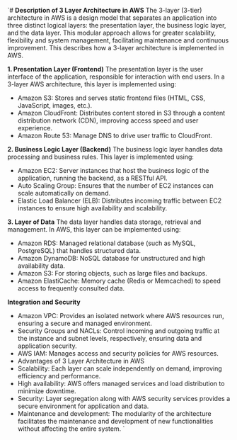 `# **Description of 3 Layer Architecture in AWS**
The 3-layer (3-tier) architecture in AWS is a design model that separates an application into three distinct logical layers: the presentation layer, the business logic layer, and the data layer. This modular approach allows for greater scalability, flexibility and system management, facilitating maintenance and continuous improvement. This describes how a 3-layer architecture is implemented in AWS.

**1. Presentation Layer (Frontend)**
The presentation layer is the user interface of the application, responsible for interaction with end users. In a 3-layer AWS architecture, this layer is implemented using:

- Amazon S3: Stores and serves static frontend files (HTML, CSS, JavaScript, images, etc.).
- Amazon CloudFront: Distributes content stored in S3 through a content distribution network (CDN), improving access speed and user experience.
- Amazon Route 53: Manage DNS to drive user traffic to CloudFront.

**2. Business Logic Layer (Backend)**
The business logic layer handles data processing and business rules. This layer is implemented using:

- Amazon EC2: Server instances that host the business logic of the application, running the backend, as a RESTful API.
- Auto Scaling Group: Ensures that the number of EC2 instances can scale automatically on demand.
- Elastic Load Balancer (ELB): Distributes incoming traffic between EC2 instances to ensure high availability and scalability.

**3. Layer of Data**
The data layer handles data storage, retrieval and management. In AWS, this layer can be implemented using:

- Amazon RDS: Managed relational database (such as MySQL, PostgreSQL) that handles structured data.
- Amazon DynamoDB: NoSQL database for unstructured and high availability data.
- Amazon S3: For storing objects, such as large files and backups.
- Amazon ElastiCache: Memory cache (Redis or Memcached) to speed access to frequently consulted data.

**Integration and Security**
- Amazon VPC: Provides an isolated network where AWS resources run, ensuring a secure and managed environment.
- Security Groups and NACLs: Control incoming and outgoing traffic at the instance and subnet levels, respectively, ensuring data and application security.
- AWS IAM: Manages access and security policies for AWS resources.
- Advantages of 3 Layer Architecture in AWS
- Scalability: Each layer can scale independently on demand, improving efficiency and performance.
- High availability: AWS offers managed services and load distribution to minimize downtime.
- Security: Layer segregation along with AWS security services provides a secure environment for application and data.
- Maintenance and development: The modularity of the architecture facilitates the maintenance and development of new functionalities without affecting the entire system.
`
